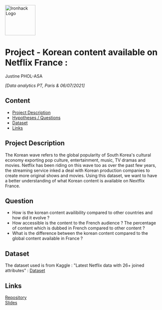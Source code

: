<img src="https://bit.ly/2VnXWr2" alt="Ironhack Logo" width="100"/>

# Project - Korean content available on Netflix France : 
Justine PHOL-ASA 

*[Data analytics PT, Paris & 06/07/2021]*

## Content
- [Project Description](#project-description)
- [Hypotheses / Questions](#hypotheses-/-questions)
- [Dataset](#dataset)
- [Links](#links)

<a name="project-description"></a>

## Project Description
The Korean wave refers to the global popularity of South Korea's cultural economy exporting pop culture, 
entertainment, music, TV dramas and movies. Netflix has been riding on this wave too as over the past few years, 
the streaming service inked a deal with Korean production companies to create more original shows and movies. 
Using this dataset, we want to have a better understanding of what Korean content is available on Nextflix France.


<a name="hypotheses-/-questions"></a>

## Question
- How is the korean content availibility compared to other countries and how did it evolve ?
- How accessible is the content to the French audience ? The percentage of content which is dubbed in French  compared to other content ?
- What is the difference between the korean content compared to the global content available in France ?

<a name="dataset"></a>

## Dataset

The dataset used is from Kaggle : "Latest Netflix data with 26+ joined attributes" :
[Dataset](https://www.kaggle.com/ashishgup/netflix-rotten-tomatoes-metacritic-imdb) 


<a name="links"></a>

## Links

[Repository](https://github.com/pholasajustine/Mod2-Final-Project.git)  
[Slides](https://docs.google.com/presentation/d/13yDgF8S-rbzhMFQ9HjZETuJmnzjcA3uCr0M-FKX_Flw/edit?usp=sharing)    
